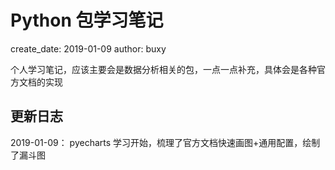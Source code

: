 # Python 包学习笔记
create_date: 2019-01-09
author: buxy

个人学习笔记，应该主要会是数据分析相关的包，一点一点补充，具体会是各种官方文档的实现

## 更新日志
2019-01-09： pyecharts 学习开始，梳理了官方文档快速画图+通用配置，绘制了漏斗图
